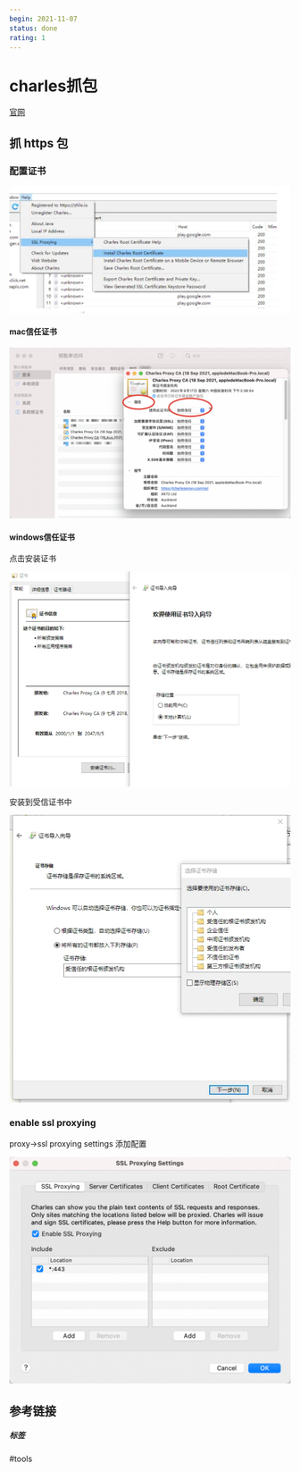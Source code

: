 ```yaml
---
begin: 2021-11-07
status: done
rating: 1
---
```


# charles抓包

[官网](https://www.charlesproxy.com/)

## 抓 https 包

### 配置证书

![](image/Pasted%20image%2020211107121457.png)

#### mac信任证书

![](image/Pasted%20image%2020211107122029.png)

#### windows信任证书

点击安装证书

![](image/Pasted%20image%2020211107121544.png)

安装到受信证书中

![](image/Pasted%20image%2020211107121606.png)

### enable ssl proxying

proxy->ssl proxying settings 添加配置 

![](image/Pasted%20image%2020211107121755.png)

## 参考链接


##### 标签
#tools 
